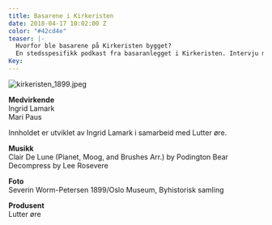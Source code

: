 ```yaml
---
title: Basarene i Kirkeristen
date: 2018-04-17 10:02:00 Z
color: "#42cd4e"
teaser: |-
  Hvorfor ble basarene på Kirkeristen bygget?
  En stedsspesifikk podkast fra basaranlegget i Kirkeristen. Intervju med kulturhistoriker Ingrid Lamark.
Key: 
---
```


![kirkeristen_1899.jpeg](/uploads/kirkeristen_1899.jpeg)

**Medvirkende**  
Ingrid Lamark  
Mari Paus  

Innholdet er utviklet av Ingrid Lamark i samarbeid med Lutter øre.

**Musikk**  
Clair De Lune (Pianet, Moog, and Brushes Arr.) by Podington Bear
Decompress by Lee Rosevere

**Foto**  
Severin Worm-Petersen 1899/Oslo Museum, Byhistorisk samling

**Produsent**  
Lutter øre